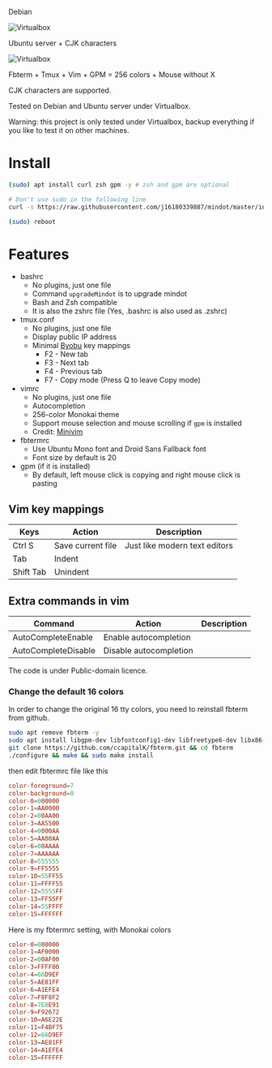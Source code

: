 Debian

![Virtualbox](https://i.imgur.com/fVouqMd.png)

Ubuntu server + CJK characters

![Virtualbox](https://i.imgur.com/eJpa9D6.png)

Fbterm + Tmux + Vim + GPM = 256 colors + Mouse without X

CJK characters are supported.

Tested on Debian and Ubuntu server under Virtualbox.

Warning: this project is only tested under Virtualbox, backup everything if you like to test it on other machines.

Install
====
```bash
(sudo) apt install curl zsh gpm -y # zsh and gpm are optional

# Don't use sudo in the following line
curl -s https://raw.githubusercontent.com/j16180339887/mindot/master/install.sh | bash

(sudo) reboot
```

Features
=====
* bashrc
    * No plugins, just one file
    * Command `upgradeMindot` is to upgrade mindot
    * Bash and Zsh compatible
    * It is also the zshrc file (Yes, .bashrc is also used as .zshrc)
* tmux.conf
    * No plugins, just one file
    * Display public IP address
    * Minimal [Byobu](https://github.com/dustinkirkland/byobu) key mappings
        *  F2 - New tab
        *  F3 - Next tab
        *  F4 - Previous tab
        *  F7 - Copy mode (Press Q to leave Copy mode)
* vimrc
    * No plugins, just one file
    * Autocompletion
    * 256-color Monokai theme
    * Support mouse selection and mouse scrolling if `gpm` is installed
    * Credit: [Minivim](https://github.com/sd65/MiniVim)
* fbtermrc
    * Use Ubuntu Mono font and Droid Sans Fallback font
    * Font size by default is 20
* gpm (if it is installed)
    * By default, left mouse click is copying and right mouse click is pasting

## Vim key mappings

| Keys      | Action                                                | Description |
| --------- | ----------------------------------------------------- | ----------- |
| Ctrl S    | Save current file                                     | Just like modern text editors |
| Tab       | Indent                                                | |
| Shift Tab | Unindent                                              | |

## Extra commands in vim

| Command   | Action                                                    | Description |
| --------- | --------------------------------------------------------- | ----------- |
| AutoCompleteEnable    | Enable autocompletion  | |
| AutoCompleteDisable   | Disable autocompletion | |

The code is under Public-domain licence.

### Change the default 16 colors

In order to change the original 16 tty colors, you need to reinstall fbterm from github.

```sh
sudo apt remove fbterm -y
sudo apt install libgpm-dev libfontconfig1-dev libfreetype6-dev libx86-dev pkg-config -y
git clone https://github.com/ccapitalK/fbterm.git && cd fbterm
./configure && make && sudo make install
```

then edit fbtermrc file like this

```conf
color-foreground=7
color-background=0
color-0=000000
color-1=AA0000
color-2=00AA00
color-3=AA5500
color-4=0000AA
color-5=AA00AA
color-6=00AAAA
color-7=AAAAAA
color-8=555555
color-9=FF5555
color-10=55FF55
color-11=FFFF55
color-12=5555FF
color-13=FF55FF
color-14=55FFFF
color-15=FFFFFF
```

Here is my fbtermrc setting, with Monokai colors

```conf
color-0=000000
color-1=AF0000
color-2=00AF00
color-3=FFFF00
color-4=66D9EF
color-5=AE81FF
color-6=A1EFE4
color-7=F8F8F2
color-8=7E8E91
color-9=F92672
color-10=A6E22E
color-11=F4BF75
color-12=66D9EF
color-13=AE81FF
color-14=A1EFE4
color-15=FFFFFF
```
